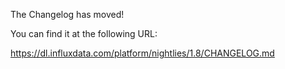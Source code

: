The Changelog has moved!

You can find it at the following URL:

https://dl.influxdata.com/platform/nightlies/1.8/CHANGELOG.md
